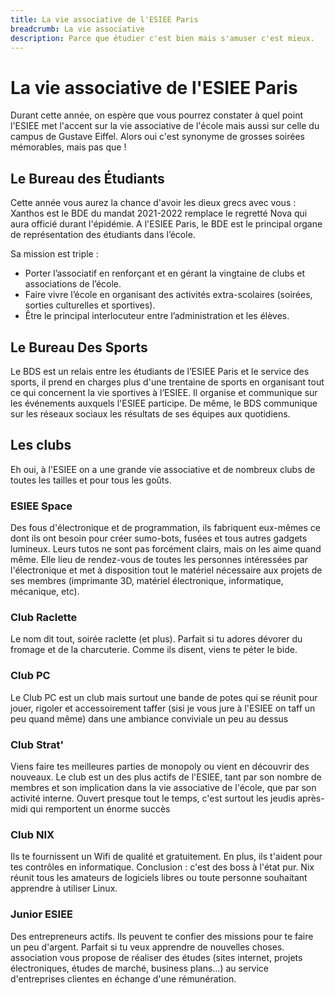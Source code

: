 ```yaml
---
title: La vie associative de l'ESIEE Paris
breadcrumb: La vie associative
description: Parce que étudier c'est bien mais s'amuser c'est mieux.
---
```


# La vie associative de l'ESIEE Paris

Durant cette année, on espère que vous pourrez constater à quel point l'ESIEE met l'accent sur la vie associative de
l'école mais aussi sur celle du campus de Gustave Eiffel. Alors oui c'est synonyme de grosses soirées mémorables, mais
pas que !

## Le Bureau des Étudiants

Cette année vous aurez la chance d'avoir les dieux grecs avec vous : Xanthos est le BDE du mandat 2021-2022 remplace le
regretté Nova qui aura officié durant l'épidémie. A l'ESIEE Paris, le BDE est le principal organe de représentation des
étudiants dans l’école.

Sa mission est triple :

- Porter l’associatif en renforçant et en gérant la vingtaine de clubs et associations de l’école.
- Faire vivre l’école en organisant des activités extra-scolaires (soirées, sorties culturelles et sportives).
- Être le principal interlocuteur entre l’administration et les élèves.

## Le Bureau Des Sports

Le BDS est un relais entre les étudiants de l’ESIEE Paris et le service des sports, il prend en charges plus d'une
trentaine de sports en organisant tout ce qui concernent la vie sportives à l’ESIEE. Il organise et communique sur les 
événements auxquels l'ESIEE participe. De même, le BDS communique sur les réseaux sociaux les résultats de ses
équipes aux quotidiens.

## Les clubs

Eh oui, à l'ESIEE on a une grande vie associative et de nombreux clubs de toutes les tailles et pour tous les goûts.

### ESIEE Space

Des fous d'électronique et de programmation, ils fabriquent eux-mêmes ce dont ils ont besoin pour créer sumo-bots,
fusées et tous autres gadgets lumineux. Leurs tutos ne sont pas forcément clairs, mais on les aime quand même. Elle lieu
de rendez-vous de toutes les personnes intéressées par l'électronique et met à disposition tout le matériel nécessaire
aux projets de ses membres (imprimante 3D, matériel électronique, informatique, mécanique, etc).

### Club Raclette

Le nom dit tout, soirée raclette (et plus). Parfait si tu adores dévorer du fromage et de la charcuterie. Comme ils
disent, viens te péter le bide.

### Club PC

Le Club PC est un club mais surtout une bande de potes qui se réunit pour jouer, rigoler et accessoirement taffer (sisi
je vous jure à l'ESIEE on taff un peu quand même) dans une ambiance conviviale un peu au dessus

### Club Strat'

Viens faire tes meilleures parties de monopoly ou vient en découvrir des nouveaux. Le club est un des plus actifs de
l'ESIEE, tant par son nombre de membres et son implication dans la vie associative de l'école, que par son activité
interne. Ouvert presque tout le temps, c'est surtout les jeudis après-midi qui remportent un énorme succès

### Club NIX

Ils te fournissent un Wifi de qualité et gratuitement. En plus, ils t'aident pour tes contrôles en informatique.
Conclusion : c'est des boss à l'état pur. Nix réunit tous les amateurs de logiciels libres ou toute personne souhaitant
apprendre à utiliser Linux.

### Junior ESIEE

Des entrepreneurs actifs. Ils peuvent te confier des missions pour te faire un peu d'argent. Parfait si tu veux
apprendre de nouvelles choses. association vous propose de réaliser des études (sites internet, projets électroniques,
études de marché, business plans…) au service d'entreprises clientes en échange d'une rémunération.
